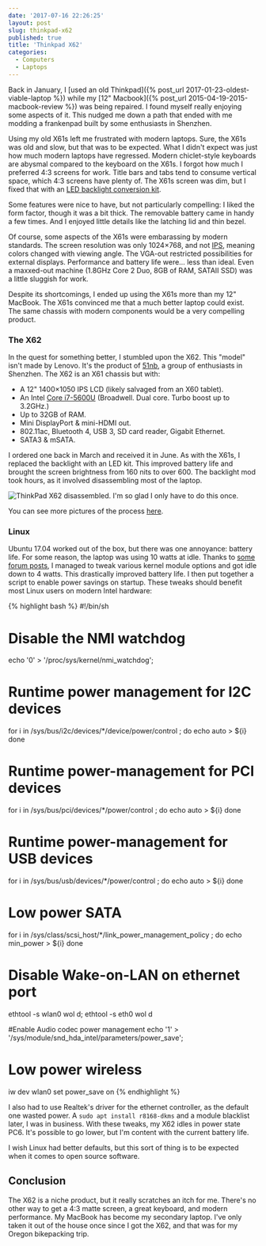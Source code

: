 ```yaml
---
date: '2017-07-16 22:26:25'
layout: post
slug: thinkpad-x62
published: true
title: 'Thinkpad X62'
categories:
  - Computers
  - Laptops
---
```


Back in January, I [used an old Thinkpad]({% post_url 2017-01-23-oldest-viable-laptop %}) while my [12" Macbook]({% post_url 2015-04-19-2015-macbook-review %}) was being repaired. I found myself really enjoying some aspects of it. This nudged me down a path that ended with me modding a frankenpad built by some enthusiasts in Shenzhen.

Using my old X61s left me frustrated with modern laptops. Sure, the X61s was old and slow, but that was to be expected. What I didn't expect was just how much modern laptops have regressed. Modern chiclet-style keyboards are abysmal compared to the keyboard on the X61s. I forgot how much I preferred 4:3 screens for work. Title bars and tabs tend to consume vertical space, which 4:3 screens have plenty of. The X61s screen was dim, but I fixed that with an [LED backlight conversion kit](https://people.xiph.org/~xiphmont/thinkpad/led-backlight.shtml).

Some features were nice to have, but not particularly compelling: I liked the form factor, though it was a bit thick. The removable battery came in handy a few times. And I enjoyed little details like the latching lid and thin bezel.

Of course, some aspects of the X61s were embarassing by modern standards. The screen resolution was only 1024×768, and not [IPS](https://en.wikipedia.org/wiki/IPS_panel), meaning colors changed with viewing angle. The VGA-out restricted possibilities for external displays. Performance and battery life were… less than ideal. Even a maxxed-out machine (1.8GHz Core 2 Duo, 8GB of RAM, SATAII SSD) was a little sluggish for work.

Despite its shortcomings, I ended up using the X61s more than my 12" MacBook. The X61s convinced me that a much better laptop could exist. The same chassis with modern components would be a very compelling product.


### The X62

In the quest for something better, I stumbled upon the X62. This "model" isn't made by Lenovo. It's the product of [51nb](https://www.facebook.com/lcdfans/), a group of enthusiasts in Shenzhen. The X62 is an X61 chassis but with:

- A 12" 1400×1050 IPS LCD (likely salvaged from an X60 tablet).
- An Intel [Core i7-5600U](https://ark.intel.com/products/85215/Intel-Core-i7-5600U-Processor-4M-Cache-up-to-3_20-GHz) (Broadwell. Dual core. Turbo boost up to 3.2GHz.)
- Up to 32GB of RAM.
- Mini DisplayPort & mini-HDMI out.
- 802.11ac, Bluetooth 4, USB 3, SD card reader, Gigabit Ethernet.
- SATA3 & mSATA.

I ordered one back in March and received it in June. As with the X61s, I replaced the backlight with an LED kit. This improved battery life and brought the screen brightness from 160 nits to over 600. The backlight mod took hours, as it involved disassembling most of the laptop.

![ThinkPad X62 disassembled. I'm so glad I only have to do this once.](/photos/x62/IMG_1163.jpg)

You can see more pictures of the process [here](/photos/x62).


### Linux

Ubuntu 17.04 worked out of the box, but there was one annoyance: battery life. For some reason, the laptop was using 10 watts at idle. Thanks to [some forum posts](https://forum.thinkpads.com/viewtopic.php?p=796905#p796905), I managed to tweak various kernel module options and got idle down to 4 watts. This drastically improved battery life. I then put together a script to enable power savings on startup. These tweaks should benefit most Linux users on modern Intel hardware:

{% highlight bash %}
#!/bin/sh

# Disable the NMI watchdog
echo '0' > '/proc/sys/kernel/nmi_watchdog';

# Runtime power management for I2C devices
for i in /sys/bus/i2c/devices/*/device/power/control ; do
  echo auto > ${i}
done

# Runtime power-management for PCI devices
for i in /sys/bus/pci/devices/*/power/control ; do
  echo auto > ${i}
done

# Runtime power-management for USB devices
for i in /sys/bus/usb/devices/*/power/control ; do
  echo auto > ${i}
done

# Low power SATA
for i in /sys/class/scsi_host/*/link_power_management_policy ; do
  echo min_power > ${i}
done

# Disable Wake-on-LAN on ethernet port
ethtool -s wlan0 wol d;
ethtool -s eth0 wol d

#Enable Audio codec power management
echo '1' > '/sys/module/snd_hda_intel/parameters/power_save';

# Low power wireless
iw dev wlan0 set power_save on
{% endhighlight %}

I also had to use Realtek's driver for the ethernet controller, as the default one wasted power. A `sudo apt install r8168-dkms` and a module blacklist later, I was in business. With these tweaks, my X62 idles in power state PC6. It's possible to go lower, but I'm content with the current battery life.

I wish Linux had better defaults, but this sort of thing is to be expected when it comes to open source software.


## Conclusion

The X62 is a niche product, but it really scratches an itch for me. There's no other way to get a 4:3 matte screen, a great keyboard, and modern performance. My MacBook has become my secondary laptop. I've only taken it out of the house once since I got the X62, and that was for my Oregon bikepacking trip.
